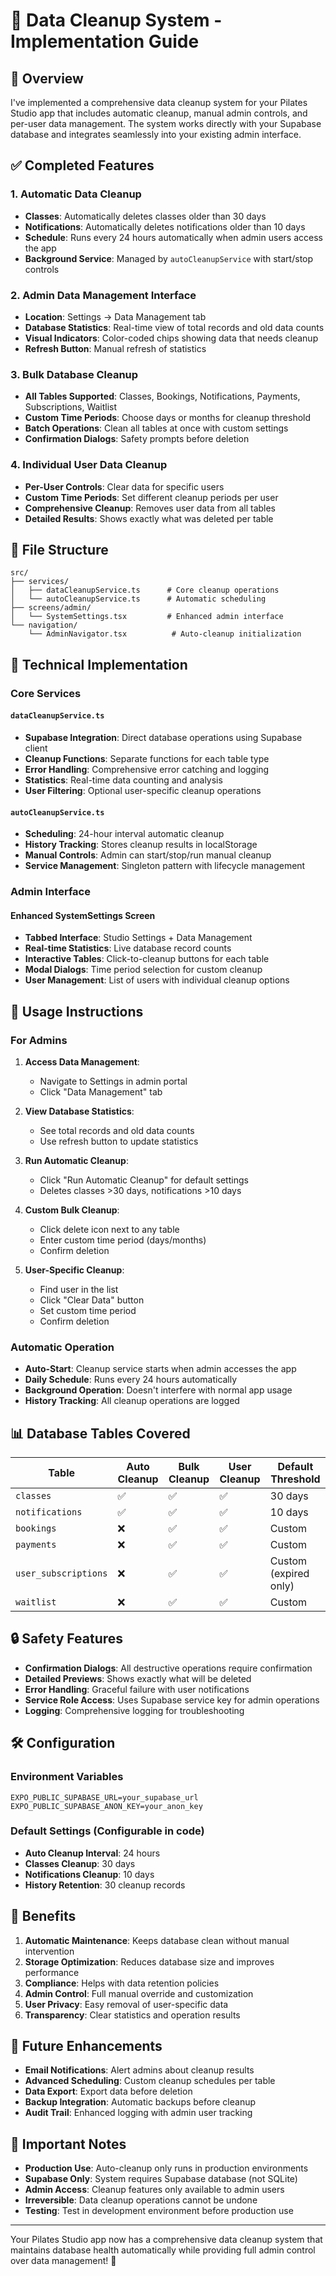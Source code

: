 # 🧹 Data Cleanup System - Implementation Guide

## 🎯 Overview

I've implemented a comprehensive data cleanup system for your Pilates Studio app that includes automatic cleanup, manual admin controls, and per-user data management. The system works directly with your Supabase database and integrates seamlessly into your existing admin interface.

## ✅ Completed Features

### 1. **Automatic Data Cleanup**
- **Classes**: Automatically deletes classes older than 30 days
- **Notifications**: Automatically deletes notifications older than 10 days
- **Schedule**: Runs every 24 hours automatically when admin users access the app
- **Background Service**: Managed by `autoCleanupService` with start/stop controls

### 2. **Admin Data Management Interface**
- **Location**: Settings → Data Management tab
- **Database Statistics**: Real-time view of total records and old data counts
- **Visual Indicators**: Color-coded chips showing data that needs cleanup
- **Refresh Button**: Manual refresh of statistics

### 3. **Bulk Database Cleanup**
- **All Tables Supported**: Classes, Bookings, Notifications, Payments, Subscriptions, Waitlist
- **Custom Time Periods**: Choose days or months for cleanup threshold
- **Batch Operations**: Clean all tables at once with custom settings
- **Confirmation Dialogs**: Safety prompts before deletion

### 4. **Individual User Data Cleanup**
- **Per-User Controls**: Clear data for specific users
- **Custom Time Periods**: Set different cleanup periods per user
- **Comprehensive Cleanup**: Removes user data from all tables
- **Detailed Results**: Shows exactly what was deleted per table

## 📁 File Structure

```
src/
├── services/
│   ├── dataCleanupService.ts      # Core cleanup operations
│   └── autoCleanupService.ts      # Automatic scheduling
├── screens/admin/
│   └── SystemSettings.tsx         # Enhanced admin interface
└── navigation/
    └── AdminNavigator.tsx          # Auto-cleanup initialization
```

## 🔧 Technical Implementation

### Core Services

#### `dataCleanupService.ts`
- **Supabase Integration**: Direct database operations using Supabase client
- **Cleanup Functions**: Separate functions for each table type
- **Error Handling**: Comprehensive error catching and logging
- **Statistics**: Real-time data counting and analysis
- **User Filtering**: Optional user-specific cleanup operations

#### `autoCleanupService.ts`
- **Scheduling**: 24-hour interval automatic cleanup
- **History Tracking**: Stores cleanup results in localStorage
- **Manual Controls**: Admin can start/stop/run manual cleanup
- **Service Management**: Singleton pattern with lifecycle management

### Admin Interface

#### Enhanced SystemSettings Screen
- **Tabbed Interface**: Studio Settings + Data Management
- **Real-time Statistics**: Live database record counts
- **Interactive Tables**: Click-to-cleanup buttons for each table
- **Modal Dialogs**: Time period selection for custom cleanup
- **User Management**: List of users with individual cleanup options

## 🚀 Usage Instructions

### For Admins

1. **Access Data Management**:
   - Navigate to Settings in admin portal
   - Click "Data Management" tab

2. **View Database Statistics**:
   - See total records and old data counts
   - Use refresh button to update statistics

3. **Run Automatic Cleanup**:
   - Click "Run Automatic Cleanup" for default settings
   - Deletes classes >30 days, notifications >10 days

4. **Custom Bulk Cleanup**:
   - Click delete icon next to any table
   - Enter custom time period (days/months)
   - Confirm deletion

5. **User-Specific Cleanup**:
   - Find user in the list
   - Click "Clear Data" button
   - Set custom time period
   - Confirm deletion

### Automatic Operation

- **Auto-Start**: Cleanup service starts when admin accesses the app
- **Daily Schedule**: Runs every 24 hours automatically
- **Background Operation**: Doesn't interfere with normal app usage
- **History Tracking**: All cleanup operations are logged

## 📊 Database Tables Covered

| Table | Auto Cleanup | Bulk Cleanup | User Cleanup | Default Threshold |
|-------|--------------|--------------|--------------|------------------|
| `classes` | ✅ | ✅ | ✅ | 30 days |
| `notifications` | ✅ | ✅ | ✅ | 10 days |
| `bookings` | ❌ | ✅ | ✅ | Custom |
| `payments` | ❌ | ✅ | ✅ | Custom |
| `user_subscriptions` | ❌ | ✅ | ✅ | Custom (expired only) |
| `waitlist` | ❌ | ✅ | ✅ | Custom |

## 🔒 Safety Features

- **Confirmation Dialogs**: All destructive operations require confirmation
- **Detailed Previews**: Shows exactly what will be deleted
- **Error Handling**: Graceful failure with user notifications
- **Service Role Access**: Uses Supabase service key for admin operations
- **Logging**: Comprehensive logging for troubleshooting

## 🛠️ Configuration

### Environment Variables
```env
EXPO_PUBLIC_SUPABASE_URL=your_supabase_url
EXPO_PUBLIC_SUPABASE_ANON_KEY=your_anon_key
```

### Default Settings (Configurable in code)
- **Auto Cleanup Interval**: 24 hours
- **Classes Cleanup**: 30 days
- **Notifications Cleanup**: 10 days
- **History Retention**: 30 cleanup records

## 🎯 Benefits

1. **Automatic Maintenance**: Keeps database clean without manual intervention
2. **Storage Optimization**: Reduces database size and improves performance
3. **Compliance**: Helps with data retention policies
4. **Admin Control**: Full manual override and customization
5. **User Privacy**: Easy removal of user-specific data
6. **Transparency**: Clear statistics and operation results

## 🔄 Future Enhancements

- **Email Notifications**: Alert admins about cleanup results
- **Advanced Scheduling**: Custom cleanup schedules per table
- **Data Export**: Export data before deletion
- **Backup Integration**: Automatic backups before cleanup
- **Audit Trail**: Enhanced logging with admin user tracking

## 🚨 Important Notes

- **Production Use**: Auto-cleanup only runs in production environments
- **Supabase Only**: System requires Supabase database (not SQLite)
- **Admin Access**: Cleanup features only available to admin users
- **Irreversible**: Data cleanup operations cannot be undone
- **Testing**: Test in development environment before production use

---

Your Pilates Studio app now has a comprehensive data cleanup system that maintains database health automatically while providing full admin control over data management! 🎉